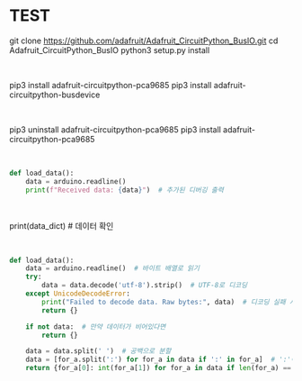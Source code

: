 # TEST

git clone https://github.com/adafruit/Adafruit_CircuitPython_BusIO.git
cd Adafruit_CircuitPython_BusIO
python3 setup.py install


<br>


pip3 install adafruit-circuitpython-pca9685
pip3 install adafruit-circuitpython-busdevice


<br>


pip3 uninstall adafruit-circuitpython-pca9685
pip3 install adafruit-circuitpython-pca9685



<br>

```python
def load_data():
    data = arduino.readline()
    print(f"Received data: {data}")  # 추가된 디버깅 출력
```

<br>

print(data_dict)  # 데이터 확인


<br>

```python
def load_data():
    data = arduino.readline()  # 바이트 배열로 읽기
    try:
        data = data.decode('utf-8').strip()  # UTF-8로 디코딩
    except UnicodeDecodeError:
        print("Failed to decode data. Raw bytes:", data)  # 디코딩 실패 시 원본 바이트 출력
        return {}

    if not data:  # 만약 데이터가 비어있다면
        return {}

    data = data.split(' ')  # 공백으로 분할
    data = [for_a.split(':') for for_a in data if ':' in for_a]  # ':'이 포함된 항목만 처리
    return {for_a[0]: int(for_a[1]) for for_a in data if len(for_a) == 2}  # 딕셔너리 반환
```
